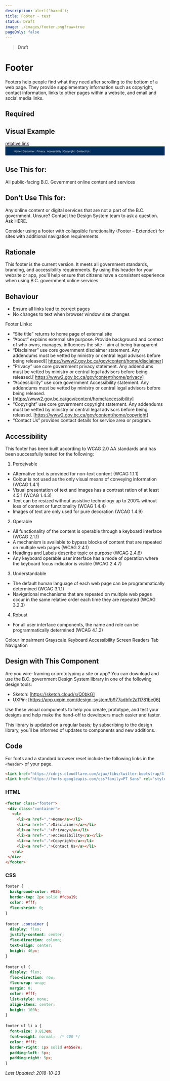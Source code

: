 ```yaml
---
description: alert('haxed');
title: Footer - test
status: Draft
image: ./images/footer.png?raw=true
pageOnly: false
---
```

> Draft

<script>
alert('haxed!!');
</script>
# Footer
Footers help people find what they need after scrolling to the bottom of a web page. They provide supplementary information such as copyright, contact information, links to other pages within a website, and email and social media links.

## Required

## Visual Example
[relative link](../header/README.md)
![Footer](./images/footer.png?raw=true)

## Use This for:
All public-facing B.C. Government online content and services

## Don't Use This for:
Any online content or digital services that are not a part of the B.C. government.
Unsure? Contact the Design System team to ask a question. Ask HERE.

Consider using a footer with collapsible functionality (Footer – Extended) for sites with additional navigation requirements.

## Rationale
This footer is the current version. It meets all government standards, branding, and accessibility requirements. By using this header for your website or app, you’ll help ensure that citizens have a consistent experience when using B.C. government online services.

## Behaviour
* Ensure all links lead to correct pages
* No changes to text when browser window size changes

Footer Links:
*	“Site title” returns to home page of external site
*	“About” explains external site purpose. Provide background and context of who owns, manages, influences the site – aim at being transparent
*	“Disclaimer” use core government disclaimer statement. Any addendums must be vetted by ministry or central legal advisors before being released)[ https://www2.gov.bc.ca/gov/content/home/disclaimer]
*	“Privacy” use core government privacy statement. Any addendums must be vetted by ministry or central legal advisors before being released.[ https://www2.gov.bc.ca/gov/content/home/privacy]
*	“Accessibility” use core government Accessibility statement. Any addendums must be vetted by ministry or central legal advisors before being released.
*	 [https://www2.gov.bc.ca/gov/content/home/accessibility]
*	“Copyright” use core government copyright statement. Any addendums must be vetted by ministry or central legal advisors before being released. [https://www2.gov.bc.ca/gov/content/home/copyright]
*	“Contact Us” provides contact details for service area or program.

## Accessibility
This footer has been built according to WCAG 2.0 AA standards and has been successfully tested for the following:

1. Perceivable
*	Alternative text is provided for non-text content (WCAG 1.1.1)
*	Colour is not used as the only visual means of conveying information (WCAG 1.4.1)
*	Visual presentation of text and images has a contrast ration of at least 4.5:1 (WCAG 1.4.3)
*	Text can be resized without assistive technology up to 200% without loss of content or functionality (WCAG 1.4.4)
*	Images of text are only used for pure decoration (WCAG 1.4.9)

2. Operable
*	All functionality of the content is operable through a keyboard interface (WCAG 2.1.1)
*	A mechanism is available to bypass blocks of content that are repeated on multiple web pages (WCAG 2.4.1)
*	Headings and Labels describe topic or purpose (WCAG 2.4.6)
*	Any keyboard operable user interface has a mode of operation where the keyboard focus indicator is visible (WCAG  2.4.7)

3. Understandable
*	The default human language of each web page can be programmatically determined (WCAG 3.1.1)
*	Navigational mechanisms that are repeated on multiple web pages occur in the same relative order each time they are repeated (WCAG 3.2.3)

4. Robust
*	For all user interface components, the name and role can be programmatically determined (WCAG 4.1.2)

Colour Impairment Grayscale Keyboard Accessibility Screen Readers Tab Navigation

## Design with This Component
Are you wire-framing or prototyping a site or app? You can download and use the B.C. government Design System library in one of the following design tools:

*	Sketch: [https://sketch.cloud/s/Q0bkG]
*	UXPin: [https://app.uxpin.com/design-system/b977adbfc2a11781be06]

Use these visual components to help you create, prototype, and test your designs and help make the hand-off to developers much easier and faster.

This library is updated on a regular basis; by subscribing to the design library, you’ll be informed of updates to components and new additions.

## Code

For fonts and a standard browser reset include the following links in the `<header>` of your page.

```html
<link href="https://cdnjs.cloudflare.com/ajax/libs/twitter-bootstrap/4.1.3/css/bootstrap-reboot.min.css" rel="stylesheet">
<link href="https://fonts.googleapis.com/css?family=PT Sans" rel="stylesheet">
```

### HTML

```html
<footer class="footer">
 <div class="container">
   <ul>
   	 <li><a href=".">Home</a></li>
   	 <li><a href=".">Disclaimer</a></li>
   	 <li><a href=".">Privacy</a></li>
   	 <li><a href=".">Accessibility</a></li>
   	 <li><a href=".">Copyright</a></li>
   	 <li><a href=".">Contact Us</a></li>
   </ul>
 </div>
</footer>
```
    
### CSS

```css
footer {
  background-color: #036;
  border-top: 2px solid #fcba19;
  color: #fff;
  flex-shrink: 0;
}

footer .container {
  display: flex;
  justify-content: center;
  flex-direction: column;
  text-align: center;
  height: 46px;
}

footer ul {
  display: flex;
  flex-direction: row;
  flex-wrap: wrap;
  margin: 0;
  color: #fff;
  list-style: none;
  align-items: center;
  height: 100%;
}

footer ul li a {
  font-size: 0.813em;
  font-weight: normal;  /* 400 */
  color: #fff;
  border-right: 1px solid #4b5e7e;
  padding-left: 5px;
  padding-right: 5px;
}
```

_Last Updated: 2018-10-23_

